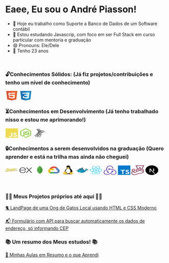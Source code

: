 <h1>Eaee, Eu sou o André Piasson!</h1>

- 🔭 Hoje eu trabalho como Suporte a Banco de Dados de um Software contábil
- 🌱 Estou estudando Javascrip, com foco em ser Full Stack em curso particular com mentoria e graduação
- 😄 Pronouns: Ele/Dele
- 📅 Tenho 23 anos

<div style="display: inline_block"><br>
  <h3>🔓Conhecimentos Sólidos: (Já fiz projetos/contribuições e tenho um nível de conhecimento) </h3>
<img align="center" alt="Andre-HTML" height="30" width="40" src="https://raw.githubusercontent.com/devicons/devicon/master/icons/html5/html5-original.svg">
  <img align="center" alt="Andre-CSS" height="30" width="40" src="https://raw.githubusercontent.com/devicons/devicon/master/icons/css3/css3-original.svg">
</div>
<div>
  <h3>⏳Conhecimentos em Desenvolvimento (Já tenho trabalhado nisso e estou me aprimorando!)</h3>
  <img align="center" alt="Andre-Js" height="30" width="40" src="https://raw.githubusercontent.com/devicons/devicon/master/icons/javascript/javascript-plain.svg">
  <img align="center" alt="Andre-NodeJs" height="30" width="40" 
src="https://github.com/devicons/devicon/blob/master/icons/nodejs/nodejs-original.svg">
  <img align="center" alt="Andre-NodeJs" height="30" width="40"
src="https://github.com/devicons/devicon/blob/master/icons/microsoftsqlserver/microsoftsqlserver-plain.svg">
</div>
<div>
  <h3>🔒Conhecimentos a serem desenvolvidos na graduação (Quero aprender e está na trilha mas ainda não cheguei)</h3>
  <img align="center" alt="Andre-Babel" height="30" width="40"
  src="https://github.com/devicons/devicon/blob/master/icons/babel/babel-original.svg">
  <img align="center" alt="Andre-Express" height="30" width="40"
  src="https://github.com/devicons/devicon/blob/master/icons/express/express-original.svg">
   <img align="center" alt="Andre-MongoDB" height="30" width="40"
  src="https://github.com/devicons/devicon/blob/master/icons/mongodb/mongodb-original.svg">
   <img align="center" alt="Andre-GoogleCloud" height="30" width="40"
  src="https://github.com/devicons/devicon/blob/master/icons/googlecloud/googlecloud-original.svg">
    <img align="center" alt="Andre-Linux" height="30" width="40"
  src="https://github.com/devicons/devicon/blob/master/icons/linux/linux-original.svg">
   <img align="center" alt="Andre-Docker" height="30" width="40"
  src="https://github.com/devicons/devicon/blob/master/icons/docker/docker-original.svg">
     <img align="center" alt="Andre-React" height="30" width="40"
  src="https://github.com/devicons/devicon/blob/master/icons/react/react-original.svg">
     <img align="center" alt="Andre-Redux" height="30" width="40"
  src="https://github.com/devicons/devicon/blob/master/icons/redux/redux-original.svg">
  <img align="center" alt="Andre-Typescript" height="30" width="40"
  src="https://raw.githubusercontent.com/devicons/devicon/master/icons/typescript/typescript-plain.svg">
  <img align="center" alt="Andre-Jest" height="30" width="40"
  src="https://github.com/devicons/devicon/blob/master/icons/jest/jest-plain.svg">
   <img align="center" alt="Andre-NextJS" height="30" width="40"
  src="https://github.com/devicons/devicon/blob/master/icons/nextjs/nextjs-original.svg">
 </div>
<br>
<br>
<div>
<h3> 🧑‍💻 Meus Projetos próprios até aqui 🧑‍💻 </h3>
  <a href="https://github.com/AndrePiasson/Java">🐈 LandPage de uma Ong de Gatos Local usando HTML e CSS Moderno </a>
  <br>
  <br>
  <a href=""> 📬 Formulário com API para buscar automaticamente os dados de endereço, só informando CEP</a>
</div>
<div>
  <h3>📚 Um resumo dos Meus estudos! 📚</h3>
  <a href="https://github.com/AndrePiasson/Aulas"> 📜 Minhas Aulas em Resumo e o que Aprendi </a>
</div>
